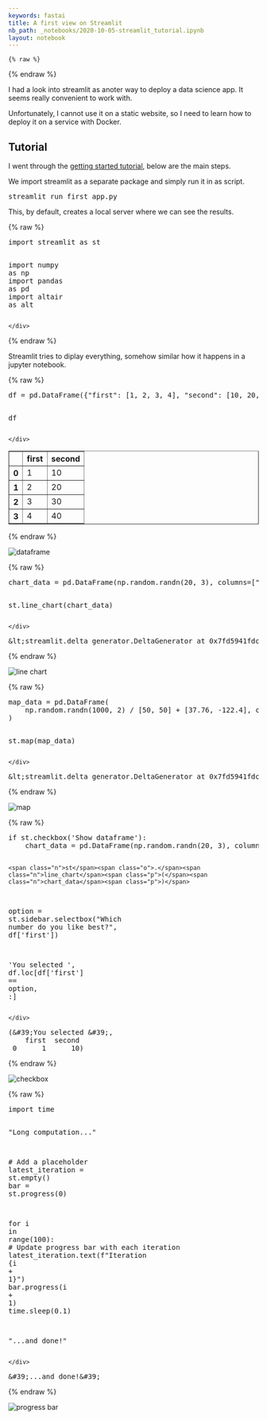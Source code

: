 ```yaml
---
keywords: fastai
title: A first view on Streamlit
nb_path: _notebooks/2020-10-05-streamlit_tutorial.ipynb
layout: notebook
---
```


<!--
#################################################
### THIS FILE WAS AUTOGENERATED! DO NOT EDIT! ###
#################################################
# file to edit: _notebooks/2020-10-05-streamlit_tutorial.ipynb
-->

<div class="container" id="notebook-container">
        
    {% raw %}
    
<div class="cell border-box-sizing code_cell rendered">

</div>
    {% endraw %}

<div class="cell border-box-sizing text_cell rendered"><div class="inner_cell">
<div class="text_cell_render border-box-sizing rendered_html">
<p>I had a look into streamlit as anoter way to deploy a data science app. It seems really convenient to work with.</p>
<p>Unfortunately, I cannot use it on a static website, so I need to learn how to deploy it on a service with Docker.</p>

</div>
</div>
</div>
<div class="cell border-box-sizing text_cell rendered"><div class="inner_cell">
<div class="text_cell_render border-box-sizing rendered_html">
<h2 id="Tutorial">Tutorial<a class="anchor-link" href="#Tutorial"> </a></h2>
</div>
</div>
</div>
<div class="cell border-box-sizing text_cell rendered"><div class="inner_cell">
<div class="text_cell_render border-box-sizing rendered_html">
<p>I went through the <a href="https://docs.streamlit.io/en/stable/getting_started.html">getting started tutorial</a>, below are the main steps.</p>

</div>
</div>
</div>
<div class="cell border-box-sizing text_cell rendered"><div class="inner_cell">
<div class="text_cell_render border-box-sizing rendered_html">
<p>We import streamlit as a separate package and simply run it in as script.</p>
<div class="highlight"><pre><span></span>streamlit run first_app.py
</pre></div>
<p>This, by default, creates a local server where we can see the results.</p>

</div>
</div>
</div>
    {% raw %}
    
<div class="cell border-box-sizing code_cell rendered">
<div class="input">

<div class="inner_cell">
    <div class="input_area">
<div class=" highlight hl-ipython3"><pre><span></span><span class="kn">import</span> <span class="nn">streamlit</span> <span class="k">as</span> <span class="nn">st</span>

<span class="kn">import</span> <span class="nn">numpy</span> <span class="k">as</span> <span class="nn">np</span>
<span class="kn">import</span> <span class="nn">pandas</span> <span class="k">as</span> <span class="nn">pd</span>
<span class="kn">import</span> <span class="nn">altair</span> <span class="k">as</span> <span class="nn">alt</span>
</pre></div>

    </div>
</div>
</div>

</div>
    {% endraw %}

<div class="cell border-box-sizing text_cell rendered"><div class="inner_cell">
<div class="text_cell_render border-box-sizing rendered_html">
<p>Streamlit tries to diplay everything, somehow similar how it happens in a jupyter notebook.</p>

</div>
</div>
</div>
    {% raw %}
    
<div class="cell border-box-sizing code_cell rendered">
<div class="input">

<div class="inner_cell">
    <div class="input_area">
<div class=" highlight hl-ipython3"><pre><span></span><span class="n">df</span> <span class="o">=</span> <span class="n">pd</span><span class="o">.</span><span class="n">DataFrame</span><span class="p">({</span><span class="s2">&quot;first&quot;</span><span class="p">:</span> <span class="p">[</span><span class="mi">1</span><span class="p">,</span> <span class="mi">2</span><span class="p">,</span> <span class="mi">3</span><span class="p">,</span> <span class="mi">4</span><span class="p">],</span> <span class="s2">&quot;second&quot;</span><span class="p">:</span> <span class="p">[</span><span class="mi">10</span><span class="p">,</span> <span class="mi">20</span><span class="p">,</span> <span class="mi">30</span><span class="p">,</span> <span class="mi">40</span><span class="p">]})</span>

<span class="n">df</span>
</pre></div>

    </div>
</div>
</div>

<div class="output_wrapper">
<div class="output">

<div class="output_area">


<div class="output_html rendered_html output_subarea output_execute_result">
<div>
<style scoped>
    .dataframe tbody tr th:only-of-type {
        vertical-align: middle;
    }

    .dataframe tbody tr th {
        vertical-align: top;
    }

    .dataframe thead th {
        text-align: right;
    }
</style>
<table border="1" class="dataframe">
  <thead>
    <tr style="text-align: right;">
      <th></th>
      <th>first</th>
      <th>second</th>
    </tr>
  </thead>
  <tbody>
    <tr>
      <th>0</th>
      <td>1</td>
      <td>10</td>
    </tr>
    <tr>
      <th>1</th>
      <td>2</td>
      <td>20</td>
    </tr>
    <tr>
      <th>2</th>
      <td>3</td>
      <td>30</td>
    </tr>
    <tr>
      <th>3</th>
      <td>4</td>
      <td>40</td>
    </tr>
  </tbody>
</table>
</div>
</div>

</div>

</div>
</div>

</div>
    {% endraw %}

<div class="cell border-box-sizing text_cell rendered"><div class="inner_cell">
<div class="text_cell_render border-box-sizing rendered_html">
<p><img src="/ds_blog/images/copied_from_nb/images/streamlit/dataframe.png" alt="dataframe"></p>

</div>
</div>
</div>
    {% raw %}
    
<div class="cell border-box-sizing code_cell rendered">
<div class="input">

<div class="inner_cell">
    <div class="input_area">
<div class=" highlight hl-ipython3"><pre><span></span><span class="n">chart_data</span> <span class="o">=</span> <span class="n">pd</span><span class="o">.</span><span class="n">DataFrame</span><span class="p">(</span><span class="n">np</span><span class="o">.</span><span class="n">random</span><span class="o">.</span><span class="n">randn</span><span class="p">(</span><span class="mi">20</span><span class="p">,</span> <span class="mi">3</span><span class="p">),</span> <span class="n">columns</span><span class="o">=</span><span class="p">[</span><span class="s2">&quot;a&quot;</span><span class="p">,</span> <span class="s2">&quot;b&quot;</span><span class="p">,</span> <span class="s2">&quot;c&quot;</span><span class="p">])</span>

<span class="n">st</span><span class="o">.</span><span class="n">line_chart</span><span class="p">(</span><span class="n">chart_data</span><span class="p">)</span>
</pre></div>

    </div>
</div>
</div>

<div class="output_wrapper">
<div class="output">

<div class="output_area">



<div class="output_text output_subarea output_execute_result">
<pre>&amp;lt;streamlit.delta_generator.DeltaGenerator at 0x7fd5941fdc70&amp;gt;</pre>
</div>

</div>

</div>
</div>

</div>
    {% endraw %}

<div class="cell border-box-sizing text_cell rendered"><div class="inner_cell">
<div class="text_cell_render border-box-sizing rendered_html">
<p><img src="/ds_blog/images/copied_from_nb/images/streamlit/chart.png" alt="line chart"></p>

</div>
</div>
</div>
    {% raw %}
    
<div class="cell border-box-sizing code_cell rendered">
<div class="input">

<div class="inner_cell">
    <div class="input_area">
<div class=" highlight hl-ipython3"><pre><span></span><span class="n">map_data</span> <span class="o">=</span> <span class="n">pd</span><span class="o">.</span><span class="n">DataFrame</span><span class="p">(</span>
    <span class="n">np</span><span class="o">.</span><span class="n">random</span><span class="o">.</span><span class="n">randn</span><span class="p">(</span><span class="mi">1000</span><span class="p">,</span> <span class="mi">2</span><span class="p">)</span> <span class="o">/</span> <span class="p">[</span><span class="mi">50</span><span class="p">,</span> <span class="mi">50</span><span class="p">]</span> <span class="o">+</span> <span class="p">[</span><span class="mf">37.76</span><span class="p">,</span> <span class="o">-</span><span class="mf">122.4</span><span class="p">],</span> <span class="n">columns</span><span class="o">=</span><span class="p">[</span><span class="s2">&quot;lat&quot;</span><span class="p">,</span> <span class="s2">&quot;lon&quot;</span><span class="p">]</span>
<span class="p">)</span>

<span class="n">st</span><span class="o">.</span><span class="n">map</span><span class="p">(</span><span class="n">map_data</span><span class="p">)</span>
</pre></div>

    </div>
</div>
</div>

<div class="output_wrapper">
<div class="output">

<div class="output_area">



<div class="output_text output_subarea output_execute_result">
<pre>&amp;lt;streamlit.delta_generator.DeltaGenerator at 0x7fd5941fdc70&amp;gt;</pre>
</div>

</div>

</div>
</div>

</div>
    {% endraw %}

<div class="cell border-box-sizing text_cell rendered"><div class="inner_cell">
<div class="text_cell_render border-box-sizing rendered_html">
<p><img src="/ds_blog/images/copied_from_nb/images/streamlit/map.png" alt="map"></p>

</div>
</div>
</div>
    {% raw %}
    
<div class="cell border-box-sizing code_cell rendered">
<div class="input">

<div class="inner_cell">
    <div class="input_area">
<div class=" highlight hl-ipython3"><pre><span></span><span class="k">if</span> <span class="n">st</span><span class="o">.</span><span class="n">checkbox</span><span class="p">(</span><span class="s1">&#39;Show dataframe&#39;</span><span class="p">):</span>
    <span class="n">chart_data</span> <span class="o">=</span> <span class="n">pd</span><span class="o">.</span><span class="n">DataFrame</span><span class="p">(</span><span class="n">np</span><span class="o">.</span><span class="n">random</span><span class="o">.</span><span class="n">randn</span><span class="p">(</span><span class="mi">20</span><span class="p">,</span> <span class="mi">3</span><span class="p">),</span> <span class="n">columns</span> <span class="o">=</span> <span class="p">[</span><span class="s1">&#39;a&#39;</span><span class="p">,</span> <span class="s1">&#39;b&#39;</span><span class="p">,</span> <span class="s1">&#39;c&#39;</span><span class="p">])</span>

    <span class="n">st</span><span class="o">.</span><span class="n">line_chart</span><span class="p">(</span><span class="n">chart_data</span><span class="p">)</span>


<span class="n">option</span> <span class="o">=</span> <span class="n">st</span><span class="o">.</span><span class="n">sidebar</span><span class="o">.</span><span class="n">selectbox</span><span class="p">(</span><span class="s2">&quot;Which number do you like best?&quot;</span><span class="p">,</span> <span class="n">df</span><span class="p">[</span><span class="s1">&#39;first&#39;</span><span class="p">])</span>

<span class="s1">&#39;You selected &#39;</span><span class="p">,</span> <span class="n">df</span><span class="o">.</span><span class="n">loc</span><span class="p">[</span><span class="n">df</span><span class="p">[</span><span class="s1">&#39;first&#39;</span><span class="p">]</span> <span class="o">==</span> <span class="n">option</span><span class="p">,</span> <span class="p">:]</span>
</pre></div>

    </div>
</div>
</div>

<div class="output_wrapper">
<div class="output">

<div class="output_area">



<div class="output_text output_subarea output_execute_result">
<pre>(&amp;#39;You selected &amp;#39;,
    first  second
 0      1      10)</pre>
</div>

</div>

</div>
</div>

</div>
    {% endraw %}

<div class="cell border-box-sizing text_cell rendered"><div class="inner_cell">
<div class="text_cell_render border-box-sizing rendered_html">
<p><img src="/ds_blog/images/copied_from_nb/images/streamlit/checkbox.png" alt="checkbox"></p>

</div>
</div>
</div>
    {% raw %}
    
<div class="cell border-box-sizing code_cell rendered">
<div class="input">

<div class="inner_cell">
    <div class="input_area">
<div class=" highlight hl-ipython3"><pre><span></span><span class="kn">import</span> <span class="nn">time</span>

<span class="s2">&quot;Long computation...&quot;</span>

<span class="c1"># Add a placeholder</span>
<span class="n">latest_iteration</span> <span class="o">=</span> <span class="n">st</span><span class="o">.</span><span class="n">empty</span><span class="p">()</span>
<span class="n">bar</span> <span class="o">=</span> <span class="n">st</span><span class="o">.</span><span class="n">progress</span><span class="p">(</span><span class="mi">0</span><span class="p">)</span>

<span class="k">for</span> <span class="n">i</span> <span class="ow">in</span> <span class="nb">range</span><span class="p">(</span><span class="mi">100</span><span class="p">):</span>
    <span class="c1"># Update progress bar with each iteration</span>
    <span class="n">latest_iteration</span><span class="o">.</span><span class="n">text</span><span class="p">(</span><span class="sa">f</span><span class="s2">&quot;Iteration </span><span class="si">{</span><span class="n">i</span> <span class="o">+</span> <span class="mi">1</span><span class="si">}</span><span class="s2">&quot;</span><span class="p">)</span>
    <span class="n">bar</span><span class="o">.</span><span class="n">progress</span><span class="p">(</span><span class="n">i</span> <span class="o">+</span> <span class="mi">1</span><span class="p">)</span>
    <span class="n">time</span><span class="o">.</span><span class="n">sleep</span><span class="p">(</span><span class="mf">0.1</span><span class="p">)</span>

<span class="s2">&quot;...and done!&quot;</span>
</pre></div>

    </div>
</div>
</div>

<div class="output_wrapper">
<div class="output">

<div class="output_area">



<div class="output_text output_subarea output_execute_result">
<pre>&amp;#39;...and done!&amp;#39;</pre>
</div>

</div>

</div>
</div>

</div>
    {% endraw %}

<div class="cell border-box-sizing text_cell rendered"><div class="inner_cell">
<div class="text_cell_render border-box-sizing rendered_html">
<p><img src="/ds_blog/images/copied_from_nb/images/streamlit/computation.png" alt="progress bar"></p>

</div>
</div>
</div>
</div>
 

